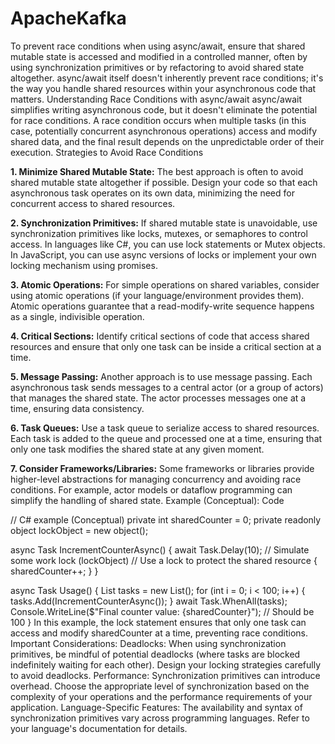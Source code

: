 # ApacheKafka


To prevent race conditions when using async/await, ensure that shared mutable state is accessed and modified in a controlled manner, often by using synchronization primitives or by refactoring to avoid shared state altogether. async/await itself doesn't inherently prevent race conditions; it's the way you handle shared resources within your asynchronous code that matters. 
Understanding Race Conditions with async/await
async/await simplifies writing asynchronous code, but it doesn't eliminate the potential for race conditions. A race condition occurs when multiple tasks (in this case, potentially concurrent asynchronous operations) access and modify shared data, and the final result depends on the unpredictable order of their execution. 
Strategies to Avoid Race Conditions

**1. Minimize Shared Mutable State:**
The best approach is often to avoid shared mutable state altogether if possible. Design your code so that each asynchronous task operates on its own data, minimizing the need for concurrent access to shared resources.

**2. Synchronization Primitives:**
If shared mutable state is unavoidable, use synchronization primitives like locks, mutexes, or semaphores to control access.
In languages like C#, you can use lock statements or Mutex objects.
In JavaScript, you can use async versions of locks or implement your own locking mechanism using promises.

**3. Atomic Operations:**
For simple operations on shared variables, consider using atomic operations (if your language/environment provides them). Atomic operations guarantee that a read-modify-write sequence happens as a single, indivisible operation.

**4. Critical Sections:**
Identify critical sections of code that access shared resources and ensure that only one task can be inside a critical section at a time.

**5. Message Passing:**
Another approach is to use message passing. Each asynchronous task sends messages to a central actor (or a group of actors) that manages the shared state. The actor processes messages one at a time, ensuring data consistency.

**6. Task Queues:**
Use a task queue to serialize access to shared resources. Each task is added to the queue and processed one at a time, ensuring that only one task modifies the shared state at any given moment.

**7. Consider Frameworks/Libraries:**
Some frameworks or libraries provide higher-level abstractions for managing concurrency and avoiding race conditions. For example, actor models or dataflow programming can simplify the handling of shared state. 
Example (Conceptual):
Code

// C# example (Conceptual)
private int sharedCounter = 0;
private readonly object lockObject = new object();

async Task IncrementCounterAsync()
{
    await Task.Delay(10); // Simulate some work
    lock (lockObject) // Use a lock to protect the shared resource
    {
        sharedCounter++;
    }
}

async Task Usage()
{
    List<Task> tasks = new List<Task>();
    for (int i = 0; i < 100; i++)
    {
        tasks.Add(IncrementCounterAsync());
    }
    await Task.WhenAll(tasks);
    Console.WriteLine($"Final counter value: {sharedCounter}"); // Should be 100
}
In this example, the lock statement ensures that only one task can access and modify sharedCounter at a time, preventing race conditions. 
Important Considerations:
Deadlocks:
When using synchronization primitives, be mindful of potential deadlocks (where tasks are blocked indefinitely waiting for each other). Design your locking strategies carefully to avoid deadlocks.
Performance:
Synchronization primitives can introduce overhead. Choose the appropriate level of synchronization based on the complexity of your operations and the performance requirements of your application.
Language-Specific Features:
The availability and syntax of synchronization primitives vary across programming languages. Refer to your language's documentation for details. 
